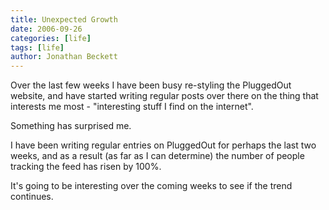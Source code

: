 ```yaml
---
title: Unexpected Growth
date: 2006-09-26
categories: [life]
tags: [life]
author: Jonathan Beckett
---
```


Over the last few weeks I have been busy re-styling the PluggedOut website, and have started writing regular posts over there on the thing that interests me most - "interesting stuff I find on the internet".

Something has surprised me.

I have been writing regular entries on PluggedOut for perhaps the last two weeks, and as a result (as far as I can determine) the number of people tracking the feed has risen by 100%.

It's going to be interesting over the coming weeks to see if the trend continues.